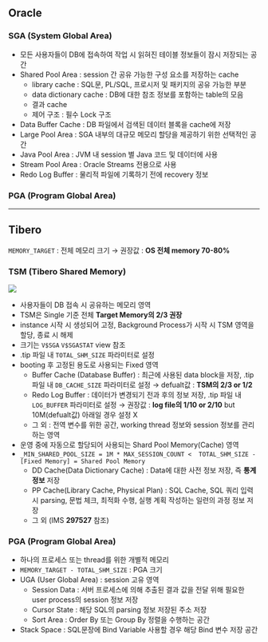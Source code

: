 ## Oracle
### SGA (System Global Area)
- 모든 사용자들이 DB에 접속하여 작업 시 읽혀진 테이블 정보들이 잠시 저장되는 공간
- Shared Pool Area : session 간 공유 가능한 구성 요소를 저장하는 cache
  - library cache : SQL문, PL/SQL, 프로시저 및 패키지의 공유 가능한 부분
  - data dictionary cache : DB에 대한 참조 정보를 포함하는 table의 모음
  - 결과 cache
  - 제어 구조 :  필수 Lock 구조
- Data Buffer Cache : DB 파일에서 검색된 데이터 블록을 cache에 저장
- Large Pool Area : SGA 내부의 대규모 메모리 할당을 제공하기 위한 선택적인 공간
- Java Pool Area : JVM 내 session 별 Java 코드 및 데이터에 사용
- Stream Pool Area : Oracle Streams 전용으로 사용
- Redo Log Buffer : 물리적 파일에 기록하기 전에 recovery 정보
### PGA (Program Global Area)

---
## Tibero
`MEMORY_TARGET` : 전체 메모리 크기 → 권장값 : **OS 전체 memory 70-80%**
### TSM (Tibero Shared Memory)
![](https://prod-files-secure.s3.us-west-2.amazonaws.com/2e9f035b-3bba-4ce1-902b-03e8e4545fa2/50e74659-9cf4-4d7e-a1bb-37b94051050d/3.1_TSM.png?X-Amz-Algorithm=AWS4-HMAC-SHA256&X-Amz-Content-Sha256=UNSIGNED-PAYLOAD&X-Amz-Credential=ASIAZI2LB4666CBX67CD%2F20250923%2Fus-west-2%2Fs3%2Faws4_request&X-Amz-Date=20250923T032925Z&X-Amz-Expires=3600&X-Amz-Security-Token=IQoJb3JpZ2luX2VjELP%2F%2F%2F%2F%2F%2F%2F%2F%2F%2FwEaCXVzLXdlc3QtMiJGMEQCIHAyAgNhpHqr31BIJe0mCJBwRPSpqnoQYaQgKskozEU0AiA1Y1B8%2BTFBDgo71eaDioASbPa%2FGIeaqTh08AGh7klG3Sr%2FAwg8EAAaDDYzNzQyMzE4MzgwNSIMhgiziZHNXB%2BqFKYpKtwD7wXCXBEFibID7aIwzNjEBboG%2BlLnbefgO%2BJC8RkvzHSNPw1ok2sgDQTQ8PhiOn8brb9t4xjpUJ65o3ZuykoJNeqSfbKPYGst1Cj7xIQW569WocucP8naOOHSeAi446ikplHX7TZA3QwGYWCGjP7%2BCvpe4vP8niCXV2TiA2yQKo4Dd2ySIkTWjNHkyzu1albX7gU%2FKHsFuTkYVXhl%2FIyhYb%2FP5tNt9lklSSPFPe8hs4VB6a%2BwgkSwJcG3GmcKrC3qSvfG2%2F%2B62gkamnaDYH79o9fsX9E%2F5qTJBzHIayn0l5F70%2FgfEpn%2Fl6diSHqdMlKPHDaV%2FfW28dRlRkOvLHSFc6imk058mH84e0vKyGFBgQ6Hj24NYr1Y64vnSFyMs5zDfeZAGqnfFJBgLvUa6M3V3Ws%2BN9hHmyl2nohjcipylKnOpE%2FblmGJ0NIGBnK8tfhzmo%2FSsBVozRMKYoGqFXumrkoKojxpLFAdbKehmaleoS6LoLW6%2Bq04eQ%2FiSOQZqibg%2FuoRwz3J82ZN%2BTFhmhd5Y6MNTQLuRv8qp5ZkZ82ZXxZIMZ580C7M8BvHQcR06lqzHu5oJ%2B1oVRDq8CPLZ5q1lROueLH%2B7oMo3htFinNEnkqx%2F%2FeVjSnNcQpld7AwwpLIxgY6pgFkmQ1FbHtIzzCC5Vg9RAWhXgkaXYWql9%2BLZpTLLBi2lBluuDSw7Bwx47JSEDdtGhek%2BPBPnqJ77JKG6jaAW3Lg9%2FFBXFRPG7LgSfouyTjlLre6dQHIab3j2E24rNJbk7R6NYePdbny0GwXlQWUco81B04pka%2FNUXTsYmMpq7F9k0JupBeHiVuVJgoe%2BKEn4qaSDpT88ja0iouzW9fV85X1LjNiAPq6&X-Amz-Signature=8e6961649af508a02cf433b35439268f837f98f8d6eba8a342aabafc4292ac55&X-Amz-SignedHeaders=host&x-amz-checksum-mode=ENABLED&x-id=GetObject)
- 사용자들이 DB 접속 시 공유하는 메모리 영역
- TSM은 Single 기준 전체 **Target Memory의 2/3 권장**
- instance 시작 시 생성되어 고정, Background Process가 시작 시 TSM 영역을 할당, 종료 시 해제
- 크기는 `V$SGA` `V$SGASTAT` view 참조
- .tip 파일 내 `TOTAL_SHM_SIZE` 파라미터로 설정
- booting 후 고정된 용도로 사용되는 Fixed 영역
  - Buffer Cache (Database Buffer) : 최근에 사용된 data block을 저장, .tip 파일 내 `DB_CACHE_SIZE` 파라미터로 설정 → defualt값 : **TSM의 2/3 or 1/2**
  - Redo Log Buffer : 데이터가 변경되기 전과 후의 정보 저장, .tip 파일 내 `LOG_BUFFER` 파라미터로 설정 → 권장값 : **log file의 1/10 or 2/10** but 10M(defualt값) 아래일 경우 설정 X
  - 그 외 : 전역 변수를 위한 공간, working thread 정보와 session 정보를 관리하는 영역
- 운영 중에 자동으로 할당되어 사용되는 Shard Pool Memory(Cache) 영역
- `_MIN_SHARED_POOL_SIZE = 1M * MAX_SESSION_COUNT <  TOTAL_SHM_SIZE - [Fixed Memory] = Shared Pool Memory`
  - DD Cache(Data Dictionary Cache) : Data에 대한 사전 정보 저장, 즉 **통계정보** 저장 
  - PP Cache(Library Cache, Physical Plan) : SQL Cache, SQL 쿼리 입력 시 parsing, 문법 체크, 최적화 수행, 실행 계획 작성하는 일련의 과정 정보 저장
  - 그 외  (IMS **297527** 참조)
### PGA (Program Global Area)
- 하나의 프로세스 또는 thread를 위한 개별적 메모리
- `MEMORY_TARGET - TOTAL_SHM_SIZE` : PGA 크기
- UGA (User Global Area) : session 고유 영역
  - Session Data : 서버 프로세스에 의해 추출된 결과 값을 전달 위해 필요한 user process의 session 정보 저장
  - Cursor State : 해당 SQL의 parsing 정보 저장된 주소 저장
  - Sort Area : Order By 또는 Group By 정렬을 수행하는 공간
- Stack Space : SQL문장에 Bind Variable 사용할 경우 해당 Bind 변수 저장 공간


